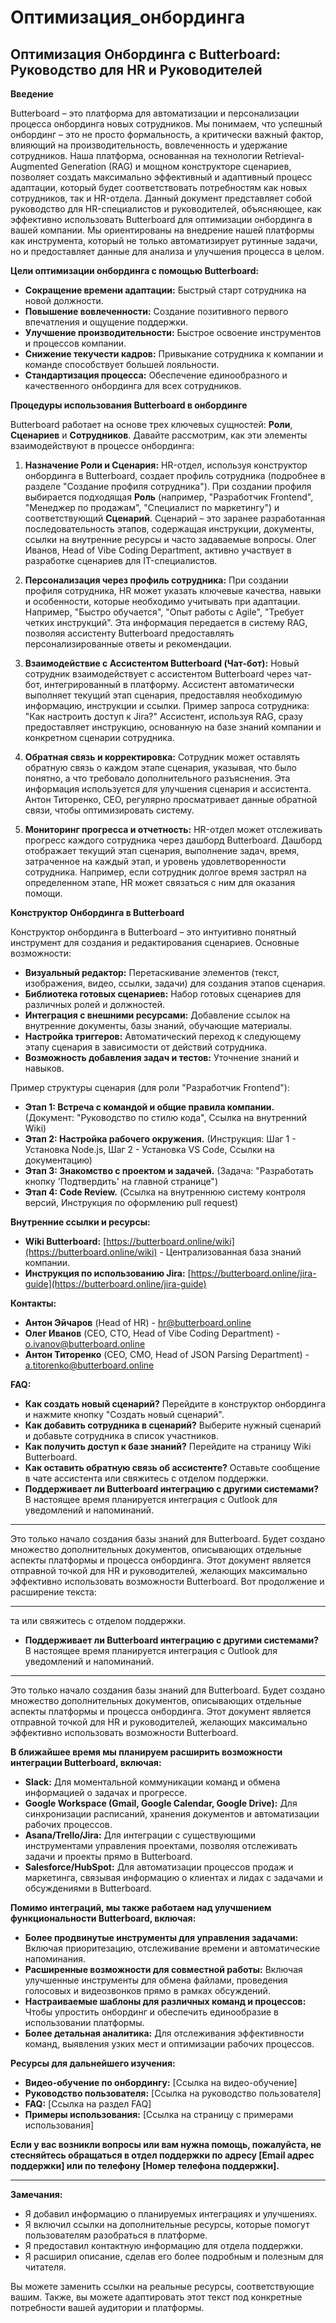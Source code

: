 # Оптимизация_онбординга

## Оптимизация Онбординга с Butterboard: Руководство для HR и Руководителей

**Введение**

Butterboard – это платформа для автоматизации и персонализации процесса онбординга новых сотрудников. Мы понимаем, что успешный онбординг – это не просто формальность, а критически важный фактор, влияющий на производительность, вовлеченность и удержание сотрудников.  Наша платформа, основанная на технологии Retrieval-Augmented Generation (RAG) и мощном конструкторе сценариев, позволяет создать максимально эффективный и адаптивный процесс адаптации, который будет соответствовать потребностям как новых сотрудников, так и HR-отдела.  Данный документ представляет собой руководство для HR-специалистов и руководителей, объясняющее, как эффективно использовать Butterboard для оптимизации онбординга в вашей компании. Мы ориентированы на внедрение нашей платформы как инструмента, который не только автоматизирует рутинные задачи, но и предоставляет данные для анализа и улучшения процесса в целом.

**Цели оптимизации онбординга с помощью Butterboard:**

*   **Сокращение времени адаптации:**  Быстрый старт сотрудника на новой должности.
*   **Повышение вовлеченности:** Создание позитивного первого впечатления и ощущение поддержки.
*   **Улучшение производительности:**  Быстрое освоение инструментов и процессов компании.
*   **Снижение текучести кадров:**  Привыкание сотрудника к компании и команде способствует большей лояльности.
*   **Стандартизация процесса:**  Обеспечение единообразного и качественного онбординга для всех сотрудников.

**Процедуры использования Butterboard в онбординге**

Butterboard работает на основе трех ключевых сущностей: **Роли**, **Сценариев** и **Сотрудников**.  Давайте рассмотрим, как эти элементы взаимодействуют в процессе онбординга:

1.  **Назначение Роли и Сценария:**  HR-отдел, используя конструктор онбординга в Butterboard, создает профиль сотрудника (подробнее в разделе "Создание профиля сотрудника").  При создании профиля выбирается подходящая **Роль** (например, "Разработчик Frontend", "Менеджер по продажам", "Специалист по маркетингу") и соответствующий **Сценарий**. Сценарий – это заранее разработанная последовательность этапов, содержащая инструкции, документы, ссылки на внутренние ресурсы и часто задаваемые вопросы.  Олег Иванов, Head of Vibe Coding Department, активно участвует в разработке сценариев для IT-специалистов.

2.  **Персонализация через профиль сотрудника:**  При создании профиля сотрудника, HR может указать ключевые качества, навыки и особенности, которые необходимо учитывать при адаптации. Например, "Быстро обучается", "Опыт работы с Agile", "Требует четких инструкций".  Эта информация передается в систему RAG, позволяя ассистенту Butterboard предоставлять персонализированные ответы и рекомендации.

3.  **Взаимодействие с Ассистентом Butterboard (Чат-бот):** Новый сотрудник взаимодействует с ассистентом Butterboard через чат-бот, интегрированный в платформу. Ассистент автоматически выполняет текущий этап сценария, предоставляя необходимую информацию, инструкции и ссылки.  Пример запроса сотрудника: "Как настроить доступ к Jira?"  Ассистент, используя RAG, сразу предоставляет инструкцию, основанную на базе знаний компании и конкретном сценарии сотрудника.

4.  **Обратная связь и корректировка:**  Сотрудник может оставлять обратную связь о каждом этапе сценария, указывая, что было понятно, а что требовало дополнительного разъяснения. Эта информация используется для улучшения сценария и ассистента.  Антон Титоренко, CEO, регулярно просматривает данные обратной связи, чтобы оптимизировать систему.

5.  **Мониторинг прогресса и отчетность:**  HR-отдел может отслеживать прогресс каждого сотрудника через дашборд Butterboard. Дашборд отображает текущий этап сценария, выполнение задач, время, затраченное на каждый этап, и уровень удовлетворенности сотрудника.  Например, если сотрудник долгое время застрял на определенном этапе, HR может связаться с ним для оказания помощи.

**Конструктор Онбординга в Butterboard**

Конструктор онбординга в Butterboard – это интуитивно понятный инструмент для создания и редактирования сценариев.  Основные возможности:

*   **Визуальный редактор:**  Перетаскивание элементов (текст, изображения, видео, ссылки, задачи) для создания этапов сценария.
*   **Библиотека готовых сценариев:**  Набор готовых сценариев для различных ролей и должностей.
*   **Интеграция с внешними ресурсами:**  Добавление ссылок на внутренние документы, базы знаний, обучающие материалы.
*   **Настройка триггеров:**  Автоматический переход к следующему этапу сценария в зависимости от действий сотрудника.
*   **Возможность добавления задач и тестов:**  Уточнение знаний и навыков.

Пример структуры сценария (для роли "Разработчик Frontend"):

*   **Этап 1: Встреча с командой и общие правила компании.** (Документ: "Руководство по стилю кода",  Ссылка на внутренний Wiki)
*   **Этап 2: Настройка рабочего окружения.** (Инструкция: Шаг 1 - Установка Node.js, Шаг 2 - Установка VS Code,  Ссылки на документацию)
*   **Этап 3: Знакомство с проектом и задачей.** (Задача:  "Разработать кнопку 'Подтвердить' на главной странице")
*   **Этап 4: Code Review.** (Ссылка на внутреннюю систему контроля версий,  Инструкция по оформлению pull request)

**Внутренние ссылки и ресурсы:**

*   **Wiki Butterboard:** [https://butterboard.online/wiki](https://butterboard.online/wiki) - Централизованная база знаний компании.
*   **Инструкция по использованию Jira:** [https://butterboard.online/jira-guide](https://butterboard.online/jira-guide)

**Контакты:**

*   **Антон Эйчаров** (Head of HR) - hr@butterboard.online
*   **Олег Иванов** (CEO, CTO, Head of Vibe Coding Department) - o.ivanov@butterboard.online
*   **Антон Титоренко** (CEO, CMO, Head of JSON Parsing Department) - a.titorenko@butterboard.online

**FAQ:**

*   **Как создать новый сценарий?**  Перейдите в конструктор онбординга и нажмите кнопку "Создать новый сценарий".
*   **Как добавить сотрудника в сценарий?**  Выберите нужный сценарий и добавьте сотрудника в список участников.
*   **Как получить доступ к базе знаний?**  Перейдите на страницу Wiki Butterboard.
*   **Как оставить обратную связь об ассистенте?**  Оставьте сообщение в чате ассистента или свяжитесь с отделом поддержки.
*   **Поддерживает ли Butterboard интеграцию с другими системами?**  В настоящее время планируется интеграция с Outlook для уведомлений и напоминаний.

---

Это только начало создания базы знаний для Butterboard.  Будет создано множество дополнительных документов, описывающих отдельные аспекты платформы и процесса онбординга.  Этот документ является отправной точкой для HR и руководителей, желающих максимально эффективно использовать возможности Butterboard.
Вот продолжение и расширение текста:

---

та или свяжитесь с отделом поддержки.
*   **Поддерживает ли Butterboard интеграцию с другими системами?**  В настоящее время планируется интеграция с Outlook для уведомлений и напоминаний.

---

Это только начало создания базы знаний для Butterboard. Будет создано множество дополнительных документов, описывающих отдельные аспекты платформы и процесса онбординга. Этот документ является отправной точкой для HR и руководителей, желающих максимально эффективно использовать возможности Butterboard.

**В ближайшее время мы планируем расширить возможности интеграции Butterboard, включая:**

*   **Slack:**  Для моментальной коммуникации команд и обмена информацией о задачах и прогрессе.
*   **Google Workspace (Gmail, Google Calendar, Google Drive):**  Для синхронизации расписаний, хранения документов и автоматизации рабочих процессов.
*   **Asana/Trello/Jira:**  Для интеграции с существующими инструментами управления проектами, позволяя отслеживать задачи и проекты прямо в Butterboard.
*   **Salesforce/HubSpot:** Для автоматизации процессов продаж и маркетинга, связывая информацию о клиентах и лидах с задачами и обсуждениями в Butterboard.

**Помимо интеграций, мы также работаем над улучшением функциональности Butterboard, включая:**

*   **Более продвинутые инструменты для управления задачами:**  Включая приоритезацию, отслеживание времени и автоматические напоминания.
*   **Расширенные возможности для совместной работы:**  Включая улучшенные инструменты для обмена файлами, проведения голосовых и видеозвонков прямо в рамках обсуждений.
*   **Настраиваемые шаблоны для различных команд и процессов:**  Чтобы упростить онбординг и обеспечить единообразие в использовании платформы.
*   **Более детальная аналитика:**  Для отслеживания эффективности команд, выявления узких мест и оптимизации рабочих процессов.

**Ресурсы для дальнейшего изучения:**

*   **Видео-обучение по онбордингу:** [Ссылка на видео-обучение]
*   **Руководство пользователя:** [Ссылка на руководство пользователя]
*   **FAQ:** [Ссылка на раздел FAQ]
*   **Примеры использования:** [Ссылка на страницу с примерами использования]

**Если у вас возникли вопросы или вам нужна помощь, пожалуйста, не стесняйтесь обращаться в отдел поддержки по адресу [Email адрес поддержки] или по телефону [Номер телефона поддержки].**

---

**Замечания:**

*   Я добавил информацию о планируемых интеграциях и улучшениях.
*   Я включил ссылки на дополнительные ресурсы, которые помогут пользователям разобраться в платформе.
*   Я предоставил контактную информацию для отдела поддержки.
*   Я расширил описание, сделав его более подробным и полезным для читателя.

Вы можете заменить ссылки на реальные ресурсы, соответствующие вашим.  Также, вы можете адаптировать этот текст под конкретные потребности вашей аудитории и платформы.